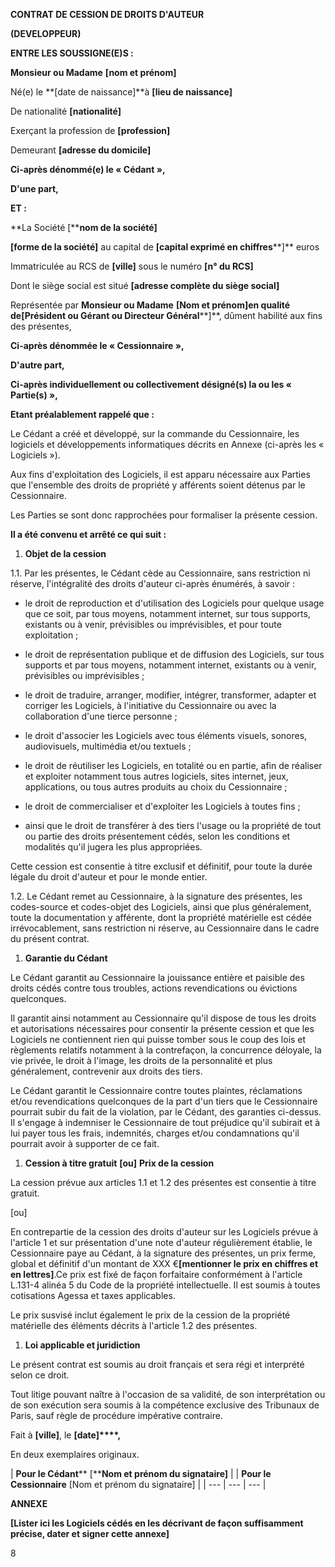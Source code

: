 **CONTRAT DE CESSION DE DROITS D'AUTEUR**

**(DEVELOPPEUR)**

**ENTRE LES SOUSSIGNE(E)S :**

**Monsieur ou Madame** **[nom et prénom]**

Né(e) le **[date de naissance]**à **[lieu de naissance]**

De nationalité **[nationalité]**

Exerçant la profession de **[profession]**

Demeurant **[adresse du domicile]**

**Ci-après dénommé(e) le « Cédant  »,**

**D'une part,**

**ET :**

**La Société [****nom de la société]**

**[****forme de la société****]** au capital de **[capital exprimé en chiffres****]** euros

Immatriculée au RCS de **[ville]** sous le numéro **[n° du RCS]**

Dont le siège social est situé **[adresse complète du siège social]**

Représentée par **Monsieur ou Madame** **[Nom et prénom]**en qualité de**[Président ou Gérant ou Directeur Général****]**, dûment habilité aux fins des présentes,

**Ci-après dénommée le  « Cessionnaire »,**

**D'autre part,**

**Ci-après individuellement ou collectivement désigné(s) la ou les « Partie(s) »,**

**Etant préalablement rappelé que :**

Le Cédant a créé et développé, sur la commande du Cessionnaire, les logiciels et développements informatiques décrits en Annexe (ci-après les « Logiciels »).

Aux fins d'exploitation des Logiciels, il est apparu nécessaire aux Parties que l'ensemble des droits de propriété y afférents soient détenus par le Cessionnaire.

Les Parties se sont donc rapprochées pour formaliser la présente cession.

**Il a été convenu et arrêté ce qui suit :**

1. **Objet de la cession**

1.1. Par les présentes, le Cédant cède au Cessionnaire, sans restriction ni réserve, l'intégralité des droits d'auteur ci-après énumérés, à savoir :

- le droit de reproduction et d'utilisation des Logiciels pour quelque usage que ce soit, par tous moyens, notamment internet, sur tous supports, existants ou à venir, prévisibles ou imprévisibles, et pour toute exploitation ;

- le droit de représentation publique et de diffusion des Logiciels, sur tous supports et par tous moyens, notamment internet, existants ou à venir, prévisibles ou imprévisibles ;

- le droit de traduire, arranger, modifier, intégrer, transformer, adapter et corriger les Logiciels, à l'initiative du Cessionnaire ou avec la collaboration d'une tierce personne ;

- le droit d'associer les Logiciels avec tous éléments visuels, sonores, audiovisuels, multimédia et/ou textuels ;

- le droit de réutiliser les Logiciels, en totalité ou en partie, afin de réaliser et exploiter notamment tous autres logiciels, sites internet, jeux, applications, ou tous autres produits au choix du Cessionnaire ;

- le droit de commercialiser et d'exploiter les Logiciels à toutes fins ;

- ainsi que le droit de transférer à des tiers l'usage ou la propriété de tout ou partie des droits présentement cédés, selon les conditions et modalités qu'il jugera les plus appropriées.

Cette cession est consentie à titre exclusif et définitif, pour toute la durée légale du droit d'auteur et pour le monde entier.

1.2. Le Cédant remet au Cessionnaire, à la signature des présentes, les codes-source et codes-objet des Logiciels, ainsi que plus généralement, toute la documentation y afférente, dont la propriété matérielle est cédée irrévocablement, sans restriction ni réserve, au Cessionnaire dans le cadre du présent contrat.

1. **Garantie du Cédant**

Le Cédant garantit au Cessionnaire la jouissance entière et paisible des droits cédés contre tous troubles, actions revendications ou évictions quelconques.

Il garantit ainsi notamment au Cessionnaire qu'il dispose de tous les droits et autorisations nécessaires pour consentir la présente cession et que les Logiciels ne contiennent rien qui puisse tomber sous le coup des lois et règlements relatifs notamment à la contrefaçon, la concurrence déloyale, la vie privée, le droit à l'image, les droits de la personnalité et plus généralement, contrevenir aux droits des tiers.

Le Cédant garantit le Cessionnaire contre toutes plaintes, réclamations et/ou revendications quelconques de la part d'un tiers que le Cessionnaire pourrait subir du fait de la violation, par le Cédant, des garanties ci-dessus. Il s'engage à indemniser le Cessionnaire de tout préjudice qu'il subirait et à lui payer tous les frais, indemnités, charges et/ou condamnations qu'il pourrait avoir à supporter de ce fait.

1. **Cession à titre gratuit** **[ou]**  **Prix de la cession**

La cession prévue aux articles 1.1 et 1.2 des présentes est consentie à titre gratuit.

[ou]

En contrepartie de la cession des droits d'auteur sur les Logiciels prévue à l'article 1 et sur présentation d'une note d'auteur régulièrement établie, le Cessionnaire paye au Cédant, à la signature des présentes, un prix ferme, global et définitif d'un montant de XXX €**[mentionner le prix en chiffres et en lettres]**.Ce prix est fixé de façon forfaitaire conformément à l'article L.131-4 alinéa 5 du Code de la propriété intellectuelle. Il est soumis à toutes cotisations Agessa et taxes applicables.

Le prix susvisé inclut également le prix de la cession de la propriété matérielle des éléments décrits à l'article 1.2 des présentes.

1. **Loi applicable et juridiction**

Le présent contrat est soumis au droit français et sera régi et interprété selon ce droit.

Tout litige pouvant naître à l'occasion de sa validité, de son interprétation ou de son exécution sera soumis à la compétence exclusive des Tribunaux de Paris, sauf règle de procédure impérative contraire.

Fait à **[ville]**, le **[date]****,**

En deux exemplaires originaux.

| **Pour le Cédant**** [****Nom et prénom du signataire]** |
 | **Pour le Cessionnaire** [Nom et prénom du signataire] |
| --- | --- | --- |

**ANNEXE**

**[Lister ici les Logiciels cédés en les décrivant de façon suffisamment précise, dater et signer cette annexe]**

8
